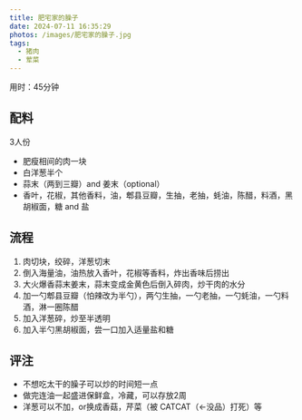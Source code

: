 ```yaml
---
title: 肥宅家的臊子
date: 2024-07-11 16:35:29
photos: /images/肥宅家的臊子.jpg
tags:
  - 猪肉
  - 荤菜
---
```


用时：45分钟

## 配料

3人份

- 肥瘦相间的肉一块
- 白洋葱半个
- 蒜末（两到三瓣）and 姜末（optional）
- 香叶，花椒，其他香料，油，郫县豆瓣，生抽，老抽，蚝油，陈醋，料酒，黑胡椒面，糖 and 盐


<!--more-->

## 流程

1. 肉切块，绞碎，洋葱切末
2. 倒入海量油，油热放入香叶，花椒等香料，炸出香味后捞出
3. 大火爆香蒜末姜末，蒜末变成金黄色后倒入碎肉，炒干肉的水分
4. 加一勺郫县豆瓣（怕辣改为半勺），两勺生抽，一勺老抽，一勺蚝油，一勺料酒，淋一圈陈醋
5. 加入洋葱碎，炒至半透明
6. 加入半勺黑胡椒面，尝一口加入适量盐和糖

## 评注

- 不想吃太干的臊子可以炒的时间短一点
- 做完连油一起盛进保鲜盒，冷藏，可以存放2周
- 洋葱可以不加，or换成香菇，芹菜（被 CATCAT（←没品）打死）等
